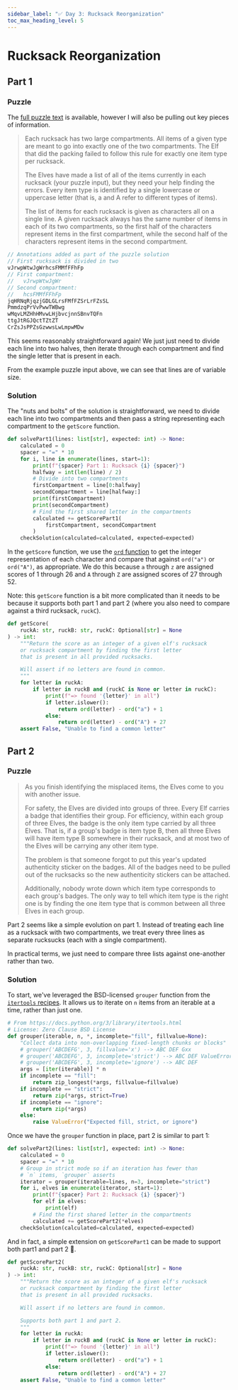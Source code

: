```yaml
---
sidebar_label: "✅ Day 3: Rucksack Reorganization"
toc_max_heading_level: 5
---
```


# Rucksack Reorganization

<CalloutSolution day="3"/>

## Part 1

### Puzzle

The [full puzzle text](https://adventofcode.com/2022/day/3) is available,
however I will also be pulling out key pieces of information.

> Each rucksack has two large compartments. All items of a given type are meant to go into exactly one of the two compartments. The Elf that did the packing failed to follow this rule for exactly one item type per rucksack.
>
> The Elves have made a list of all of the items currently in each rucksack (your puzzle input), but they need your help finding the errors. Every item type is identified by a single lowercase or uppercase letter (that is, a and A refer to different types of items).
>
> The list of items for each rucksack is given as characters all on a single line. A given rucksack always has the same number of items in each of its two compartments, so the first half of the characters represent items in the first compartment, while the second half of the characters represent items in the second compartment.

```cpp title="Example Puzzle Input (day3-input-test.txt)"
// Annotations added as part of the puzzle solution
// First rucksack is divided in two
vJrwpWtwJgWrhcsFMMfFFhFp
// First compartment:
//   vJrwpWtwJgWr
// Second compartment:
//   hcsFMMfFFhFp
jqHRNqRjqzjGDLGLrsFMfFZSrLrFZsSL
PmmdzqPrVvPwwTWBwg
wMqvLMZHhHMvwLHjbvcjnnSBnvTQFn
ttgJtRGJQctTZtZT
CrZsJsPPZsGzwwsLwLmpwMDw
```

This seems reasonably straightforward again!
We just just need to divide each line into two halves,
then iterate through each compartment
and find the single letter that is present in each.

From the example puzzle input above,
we can see that lines are of variable size.

### Solution

The "nuts and bolts" of the solution is straightforward,
we need to divide each line into two compartments and then
pass a string representing each compartment to the `getScore` function.

<!-- prettier-ignore-start -->
<!--SNIPSTART day3-part1-->
```py
def solvePart1(lines: list[str], expected: int) -> None:
    calculated = 0
    spacer = "=" * 10
    for i, line in enumerate(lines, start=1):
        print(f"{spacer} Part 1: Rucksack {i} {spacer}")
        halfway = int(len(line) / 2)
        # Divide into two compartments
        firstCompartment = line[0:halfway]
        secondCompartment = line[halfway:]
        print(firstCompartment)
        print(secondCompartment)
        # Find the first shared letter in the compartments
        calculated += getScorePart1(
            firstCompartment, secondCompartment
        )
    checkSolution(calculated=calculated, expected=expected)
```
<!--SNIPEND-->
<!-- prettier-ignore-end -->

In the `getScore` function, we use the
[`ord` function](https://docs.python.org/3/library/functions.html#ord)
to get the integer representation of each character and compare that
against `ord("a")` or `ord("A")`, as appropriate.
We do this because `a` through `z` are assigned scores of 1 through 26
and `A` through `Z` are assigned scores of 27 through 52.

Note: this `getScore` function is a bit more complicated than it needs
to be because it supports both part 1 and part 2
(where you also need to compare against a third rucksack, `ruckC`).

<!-- prettier-ignore-start -->
<!--SNIPSTART day3-getScore-->
```py
def getScore(
    ruckA: str, ruckB: str, ruckC: Optional[str] = None
) -> int:
    """Return the score as an integer of a given elf's rucksack
    or rucksack compartment by finding the first letter
    that is present in all provided rucksacks.

    Will assert if no letters are found in common.
    """
    for letter in ruckA:
        if letter in ruckB and (ruckC is None or letter in ruckC):
            print(f"=> found '{letter}' in all")
            if letter.islower():
                return ord(letter) - ord("a") + 1
            else:
                return ord(letter) - ord("A") + 27
    assert False, "Unable to find a common letter"
```
<!--SNIPEND-->
<!-- prettier-ignore-end -->

## Part 2

### Puzzle

> As you finish identifying the misplaced items, the Elves come to you with another issue.
>
> For safety, the Elves are divided into groups of three. Every Elf carries a badge that identifies their group. For efficiency, within each group of three Elves, the badge is the only item type carried by all three Elves. That is, if a group's badge is item type B, then all three Elves will have item type B somewhere in their rucksack, and at most two of the Elves will be carrying any other item type.
>
> The problem is that someone forgot to put this year's updated authenticity sticker on the badges. All of the badges need to be pulled out of the rucksacks so the new authenticity stickers can be attached.
>
> Additionally, nobody wrote down which item type corresponds to each group's badges. The only way to tell which item type is the right one is by finding the one item type that is common between all three Elves in each group.

Part 2 seems like a simple evolution on part 1.
Instead of treating each line as a rucksack with two compartments,
we treat every three lines as separate rucksucks (each with a single compartment).

In practical terms, we just need to compare three lists against one-another
rather than two.

### Solution

To start, we've leveraged the BSD-licensed `grouper` function from the
[`itertools` recipes](https://docs.python.org/3/library/itertools.html#itertools-recipes).
It allows us to iterate on `n` items from an iterable at a time,
rather than just one.

<!-- prettier-ignore-start -->
<!--SNIPSTART day3-grouper-->
```py
# From https://docs.python.org/3/library/itertools.html
# License: Zero Clause BSD License
def grouper(iterable, n, *, incomplete="fill", fillvalue=None):
    "Collect data into non-overlapping fixed-length chunks or blocks"
    # grouper('ABCDEFG', 3, fillvalue='x') --> ABC DEF Gxx
    # grouper('ABCDEFG', 3, incomplete='strict') --> ABC DEF ValueError
    # grouper('ABCDEFG', 3, incomplete='ignore') --> ABC DEF
    args = [iter(iterable)] * n
    if incomplete == "fill":
        return zip_longest(*args, fillvalue=fillvalue)
    if incomplete == "strict":
        return zip(*args, strict=True)
    if incomplete == "ignore":
        return zip(*args)
    else:
        raise ValueError("Expected fill, strict, or ignore")
```
<!--SNIPEND-->
<!-- prettier-ignore-end -->

Once we have the `grouper` function in place,
part 2 is similar to part 1:

<!-- prettier-ignore-start -->
<!--SNIPSTART day3-part2-->
```py
def solvePart2(lines: list[str], expected: int) -> None:
    calculated = 0
    spacer = "=" * 10
    # Group in strict mode so if an iteration has fewer than
    # `n` items, `grouper` asserts
    iterator = grouper(iterable=lines, n=3, incomplete="strict")
    for i, elves in enumerate(iterator, start=1):
        print(f"{spacer} Part 2: Rucksack {i} {spacer}")
        for elf in elves:
            print(elf)
        # Find the first shared letter in the compartments
        calculated += getScorePart2(*elves)
    checkSolution(calculated=calculated, expected=expected)
```
<!--SNIPEND-->
<!-- prettier-ignore-end -->

And in fact, a simple extension on `getScorePart1` can be made to support
both part1 and part 2 🎉.

<!-- prettier-ignore-start -->
<!--SNIPSTART day3-getScorePart2-->
```py
def getScorePart2(
    ruckA: str, ruckB: str, ruckC: Optional[str] = None
) -> int:
    """Return the score as an integer of a given elf's rucksack
    or rucksack compartment by finding the first letter
    that is present in all provided rucksacks.

    Will assert if no letters are found in common.

    Supports both part 1 and part 2.
    """
    for letter in ruckA:
        if letter in ruckB and (ruckC is None or letter in ruckC):
            print(f"=> found '{letter}' in all")
            if letter.islower():
                return ord(letter) - ord("a") + 1
            else:
                return ord(letter) - ord("A") + 27
    assert False, "Unable to find a common letter"
```
<!--SNIPEND-->
<!-- prettier-ignore-end -->
